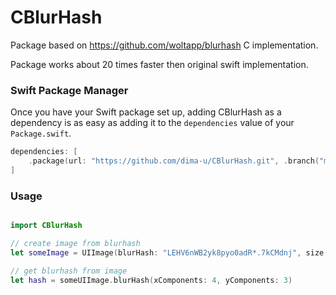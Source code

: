 # CBlurHash

Package based on https://github.com/woltapp/blurhash C implementation.

Package works about 20 times faster then original swift implementation.

### Swift Package Manager

Once you have your Swift package set up, adding CBlurHash as a dependency is as easy as adding it to the `dependencies` value of your `Package.swift`.

```swift
dependencies: [
    .package(url: "https://github.com/dima-u/CBlurHash.git", .branch("master"))
]
```

### Usage


```swift

import CBlurHash

// create image from blurhash
let someImage = UIImage(blurHash: "LEHV6nWB2yk8pyo0adR*.7kCMdnj", size: .init(width: 128, height: 128))

// get blurhash from image
let hash = someUIImage.blurHash(xComponents: 4, yComponents: 3)

```
